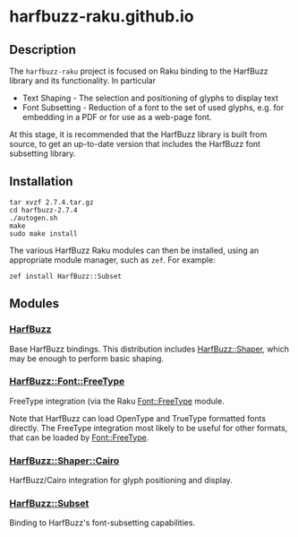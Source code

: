 # harfbuzz-raku.github.io

## Description
The `harfbuzz-raku` project is focused on Raku binding to the HarfBuzz
library and its functionality. In particular

- Text Shaping - The selection and positioning of glyphs to display text
- Font Subsetting - Reduction of a font to the set of used glyphs, e.g. for embedding in a PDF or for use as a web-page font.

At this stage, it is recommended that the HarfBuzz library is built from source, to get an up-to-date version that includes the HarfBuzz font subsetting library.

## Installation
```
tar xvzf 2.7.4.tar.gz
cd harfbuzz-2.7.4
./autogen.sh
make
sudo make install
```

The various HarfBuzz Raku modules can then be installed, using an appropriate module manager, such as `zef`. For example:

```
zef install HarfBuzz::Subset
```

## Modules

### [HarfBuzz](https://harfbuzz-raku.github.io/HarfBuzz-raku/)
Base HarfBuzz bindings. This distribution includes [HarfBuzz::Shaper](https://harfbuzz-raku.github.io/HarfBuzz-raku/HarfBuzz/Shaper), which
may be enough to perform basic shaping.

### [HarfBuzz::Font::FreeType](https://harfbuzz-raku.github.io/HarfBuzz-Font-FreeType-raku/)
FreeType integration (via the Raku [Font::FreeType](https://pdf-raku.github.io/Font-FreeType-raku/) module.

Note that HarfBuzz can load OpenType and TrueType formatted fonts directly. The FreeType integration most likely to be useful for
other formats, that can be loaded by [Font::FreeType](https://harfbuzz-raku.github.io/Font-FreeType-raku/).

### [HarfBuzz::Shaper::Cairo](https://harfbuzz-raku.github.io/HarfBuzz-Shaper-Cairo-raku)
HarfBuzz/Cairo integration for glyph positioning and display.

### [HarfBuzz::Subset](https://harfbuzz-raku.github.io/HarfBuzz-Subset-raku)
Binding to HarfBuzz's font-subsetting capabilities.


